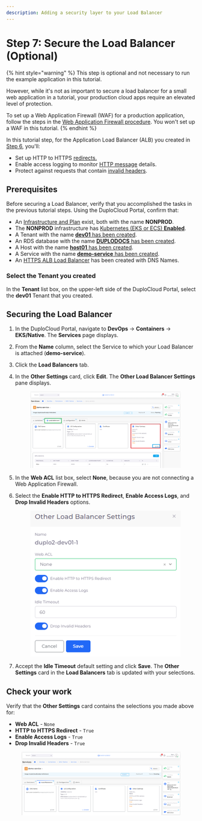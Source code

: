 ```yaml
---
description: Adding a security layer to your Load Balancer
---
```


# Step 7: Secure the Load Balancer (Optional)

{% hint style="warning" %}
This step is optional and not necessary to run the example application in this tutorial.

However, while it's not as important to secure a load balancer for a small web application in a tutorial, your production cloud apps require an elevated level of protection.&#x20;

To set up a Web Application Firewall (WAF) for a production application, follow the steps in the [Web Application Firewall procedure](../../aws-services/web-application-firewall-waf.md). You won't set up a WAF in this tutorial.
{% endhint %}

In this tutorial step, for the Application Load Balancer (ALB) you created in [Step 6](../quick-start-duplocloud-docker-services/step-6-create-loadbalancer.md), you'll:&#x20;

* Set up HTTP to HTTPS [redirects. ](https://en.wikipedia.org/wiki/URL\_redirection)
* Enable access logging to monitor [HTTP message](https://en.wikipedia.org/wiki/HTTP\_message\_body) details.
* Protect against requests that contain [invalid headers](https://en.wikipedia.org/wiki/List\_of\_HTTP\_header\_fields).

## Prerequisites

Before securing a Load Balancer, verify that you accomplished the tasks in the previous tutorial steps.   Using the DuploCloud Portal, confirm that:

* An [Infrastructure and Plan](../step-1-infrastructure.md) exist, both with the name **NONPROD**.
* The **NONPROD** infrastructure has [Kubernetes (EKS or ECS) **Enabled**](../step-1-infrastructure.md#check-your-work).&#x20;
* A Tenant with the name [**dev01** has been created](../step-2-tenant.md).
* An RDS database with the name [**DUPLODOCS** has been created](../step-4-create-a-rds-database.md).
* A Host with the name [**host01** has been created](step-3-create-host.md).
* A Service with the name [**demo-service** has been created](step-5-create-app-via-k8s.md).
* An [HTTPS ALB Load Balancer](../quick-start-duplocloud-docker-services/step-6-create-loadbalancer.md) has been created with DNS Names.&#x20;

### Select the Tenant you created

In the **Tenant** list box, on the upper-left side of the DuploCloud Portal, select the **dev01** Tenant that you created.

## Securing the Load Balancer

1. In the DuploCloud Portal, navigate to **DevOps** -> **Containers** -> **EKS/Native**. The **Services** page displays.
2. From the **Name** column, select the Service to which your Load Balancer is attached (**demo-service**).
3. Click the **Load Balancers** tab.
4.  In the **Other Settings** card, click **Edit**. The **Other Load Balancer Settings** pane displays.

    <figure><img src="../../../.gitbook/assets/AWS_QS_19 (1).png" alt=""><figcaption></figcaption></figure>
5. In the **Web ACL** list box, select **None**, because you are not connecting a Web Application Firewall.
6.  Select the **Enable HTTP to HTTPS Redirect**, **Enable Access Logs**, and **Drop Invalid Headers** options.

    <figure><img src="../../../.gitbook/assets/AWS_QS_20 (1).png" alt=""><figcaption></figcaption></figure>
7. Accept the **Idle Timeout** default setting and click **Save**. The **Other Settings** card in the **Load Balancers** tab is updated with your selections.

## Check your work

Verify that the **Other Settings** card contains the selections you made above for:

* **Web ACL** - `None`
* **HTTP to HTTPS Redirect** - `True`
* **Enable Access Logs** - `True`
* **Drop Invalid Headers** - `True`

<figure><img src="../../../.gitbook/assets/AWS_QS_21.png" alt=""><figcaption></figcaption></figure>
